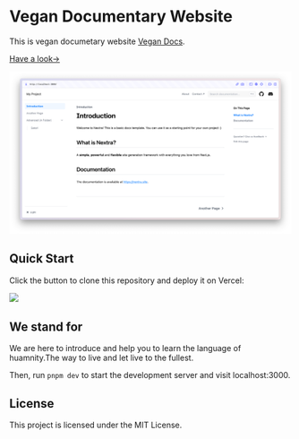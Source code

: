 # Vegan Documentary Website

This is vegan documetary website [Vegan Docs](https://vegandocss.vercel.app/).

[ Have a look→](https://vegandocss.vercel.app/)

[![](.github/screenshot.png)](https://nextra-docs-template.vercel.app)

## Quick Start

Click the button to clone this repository and deploy it on Vercel:

[![](https://vercel.com/button)](https://vercel.com/new/clone?s=https%3A%2F%2Fgithub.com%2Fshuding%2Fnextra-docs-template&showOptionalTeamCreation=false)

## We stand for 

We are here to introduce and help you to learn the language of huamnity.The way to live and let live to the fullest.

Then, run `pnpm dev` to start the development server and visit localhost:3000.

## License

This project is licensed under the MIT License.
